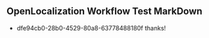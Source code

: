 ## OpenLocalization Workflow Test MarkDown

* dfe94cb0-28b0-4529-80a8-63778488180f 
thanks!



<!--HONumber=Feb16_HO3-->
